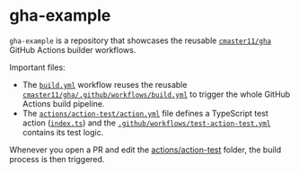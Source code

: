 # gha-example

`gha-example` is a repository that showcases the reusable [`cmaster11/gha`](https://github.com/cmaster11/gha) GitHub
Actions builder workflows.

Important files:

- The [`build.yml`](.github/workflows/build.yml) workflow reuses the
  reusable [`cmaster11/gha/.github/workflows/build.yml`](https://github.com/cmaster11/gha/blob/main/.github/workflows/build.yml)
  to trigger the whole GitHub Actions build pipeline.
- The [`actions/action-test/action.yml`](actions/action-test/action.yml) file defines a TypeScript test
  action ([`index.ts`](actions/action-test/index.ts)) and
  the [`.github/workflows/test-action-test.yml`](.github/workflows/test-action-test.yml) contains its test logic.

Whenever you open a PR and edit the [actions/action-test](actions/action-test) folder, the build process is then triggered.